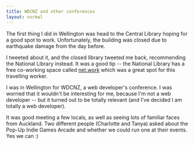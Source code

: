```yaml
---
title: WDCNZ and other conferences
layout: normal
---
```


The first thing I did in Wellington was head to the Central Library hoping for a good spot to work. Unfortunately, the building was closed due to earthquake damage from the day before.

I tweeted about it, and the closed library tweeted me back, recommending the National Library instead. It was a good tip -- the National Library has a free co-working space called [net.work](http://natlib.govt.nz/visiting/wellington/network) which was a great spot for this travelling worker.

I was in Wellington for WDCNZ, a web developer's conference. I was worried that it wouldn't be interesting for me, because I'm not a web developer -- but it turned out to be totally relevant (and I've decided I am totally a web developer).

It was good meeting a few locals, as well as seeing lots of familiar faces from Auckland. Two different people (Charlotte and Tanya) asked about the Pop-Up Indie Games Arcade and whether we could run one at their events. Yes we can :)

